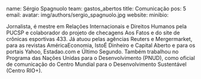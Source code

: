 name: Sérgio Spagnuolo
team: gastos_abertos
title: Comunicação
pos: 5
email: 
avatar: img/authors/sergio_spagnuolo.jpg
website: 
minibio:

Jornalista, é mestre em Relações Internacionais e Direitos Humanos pela PUC­SP e colaborador do projeto de checagens Aos Fatos e do site de crônicas esportivas 4­3­3. Já atuou pelas agências Reuters e Mergermarket, para as revistas AméricaEconomia, IstoÉ Dinheiro e Capital Aberto e para os portais Yahoo, Estadao.com e Último Segundo. Também trabalhou no Programa das Nações Unidas para o Desenvolvimento (PNUD), como oficial de comunicação do Centro Mundial para o Desenvolvimento Sustentável (Centro RIO+).
